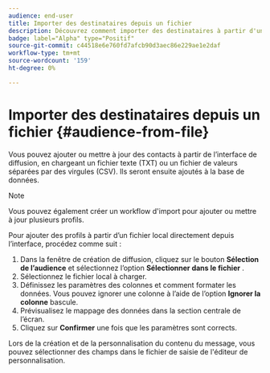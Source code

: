 ```yaml
---
audience: end-user
title: Importer des destinataires depuis un fichier
description: Découvrez comment importer des destinataires à partir d'un fichier externe
badge: label="Alpha" type="Positif"
source-git-commit: c44518e6e760fd7afcb90d3aec86e229ae1e2daf
workflow-type: tm+mt
source-wordcount: '159'
ht-degree: 0%

---
```


# Importer des destinataires depuis un fichier {#audience-from-file}

Vous pouvez ajouter ou mettre à jour des contacts à partir de l’interface de diffusion, en chargeant un fichier texte (TXT) ou un fichier de valeurs séparées par des virgules (CSV). Ils seront ensuite ajoutés à la base de données.

>[!NOTE]
>
>Vous pouvez également créer un workflow d&#39;import pour ajouter ou mettre à jour plusieurs profils.


Pour ajouter des profils à partir d’un fichier local directement depuis l’interface, procédez comme suit :

1. Dans la fenêtre de création de diffusion, cliquez sur le bouton **Sélection de l’audience** et sélectionnez l’option **Sélectionner dans le fichier** .
1. Sélectionnez le fichier local à charger.
1. Définissez les paramètres des colonnes et comment formater les données. Vous pouvez ignorer une colonne à l’aide de l’option **Ignorer la colonne** bascule.
1. Prévisualisez le mappage des données dans la section centrale de l’écran.
1. Cliquez sur **Confirmer** une fois que les paramètres sont corrects.

Lors de la création et de la personnalisation du contenu du message, vous pouvez sélectionner des champs dans le fichier de saisie de l&#39;éditeur de personnalisation.